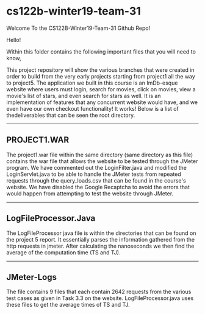 # cs122b-winter19-team-31

Welcome To the CS122B-Winter19-Team-31 Github Repo!


Hello!

Within this folder contains the following important files that you will need to know,


This project repository will show the various branches that were created in order to build from the very early projects starting from project1 all the way to project5. The application we built in this course is an ImDb-esque website where users must login, search for movies, click on movies, view a movie's list of stars, and even search for stars as well. It is an implementation of features that any concurrent website would have, and we even have our own checkout functionality! It works! Below is a list of thedeliverables that can be seen the root directory.

------------
PROJECT1.WAR
------------
The project1.war file within the same directory (same directory as this file) contains the war file that allows the website to be tested through
the JMeter program. We have commented out the LoginFilter.java and modified the LoginServlet.java to be able to handle the JMeter tests from repeated
requests through the query_loads.csv that can be found in the course's website. We have disabled the Google Recaptcha to avoid the errors that would happen from
attempting to test the website through JMeter.

---------------------
LogFileProcessor.Java
---------------------
The LogFileProcessor java file is within the directories that can be found on the project 5 report. It essentially parses the information
gathered from the http requests in jmeter. After calculating the nanoseconds we then find the average of the computation time (TS and TJ).

-----------
JMeter-Logs
-----------
The file contains 9 files that each contain 2642 requests from the various test cases as given in Task 3.3 on the website. LogFileProcessor.java
uses these files to get the average times of TS and TJ.
